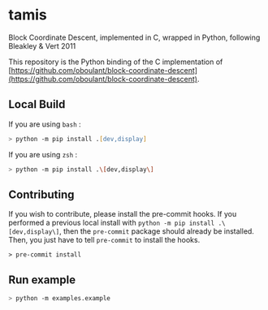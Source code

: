 # tamis

Block Coordinate Descent, implemented in C, wrapped in Python, following Bleakley &amp; Vert 2011

This repository is the Python binding of the C implementation of [https://github.com/oboulant/block-coordinate-descent](https://github.com/oboulant/block-coordinate-descent).

## Local Build

If you are using `bash` :
```zsh
> python -m pip install .[dev,display]
```

If you are using `zsh` :
```zsh
> python -m pip install .\[dev,display\]
```

## Contributing

If you wish to contribute, please install the pre-commit hooks. If you performed a previous local install with `python -m pip install .\[dev,display\]`, then the `pre-commit` package should already be installed. Then, you just have to tell `pre-commit` to install the hooks.

```
> pre-commit install
```

## Run example

```zsh
> python -m examples.example
```
